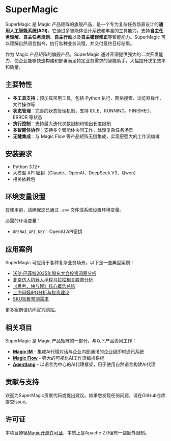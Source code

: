 # SuperMagic

SuperMagic 是 Magic 产品矩阵的旗舰产品，是一个专为复杂任务场景设计的**通用人工智能系统(AGI)**。它通过多智能体设计系统和丰富的工具能力，支持**自主任务理解**、**自主任务规划**、**自主行动**以及**自主错误修正**等智能能力。SuperMagic 可以理解自然语言指令，执行各种业务流程，并交付最终目标结果。

作为 Magic 产品矩阵的旗舰产品，SuperMagic 通过开源提供强大的二次开发能力，使企业能够快速构建和部署满足特定业务需求的智能助手，大幅提升决策效率和质量。

## 主要特性

- **多工具支持**：预加载常用工具，包括 Python 执行、网络搜索、浏览器操作、文件操作等
- **状态管理**：完善的状态管理机制，支持 IDLE、RUNNING、FINISHED、ERROR 等状态
- **执行控制**：支持最大迭代次数限制和输出长度限制
- **多智能体协作**：支持多个智能体协同工作，处理复杂任务场景
- **无缝集成**：与 Magic Flow 等产品矩阵无缝集成，实现更强大的工作流编排

## 安装要求

- Python 3.12+
- 大模型 API 密钥（Claude、OpenAI、DeepSeek V3、Qwen）
- 相关依赖包

## 环境变量设置

在使用前，请确保您已通过 `.env` 文件或系统设置环境变量。

必需的环境变量：
- `OPENAI_API_KEY`：OpenAI API密钥

## 应用案例

SuperMagic 可应用于各种复杂业务场景，以下是一些典型案例：

- [沃伦·巴菲特2025年股东大会投资洞察分析](https://www.letsmagic.cn/share/777665156986277889)
- [北京仿人机器人半程马拉松相关股票分析](https://www.letsmagic.cn/share/774280936479625217)
- [《思考，快与慢》核心概念总结](https://www.letsmagic.cn/share/777461325648195584)
- [上海阿姨IPO分析与投资建议](https://www.letsmagic.cn/share/777604044873928705)
- [SKU销售预测需求](https://www.letsmagic.cn/share/771022574397648897)

更多案例请访问[官方网站](https://www.letsmagic.cn)。

## 相关项目

SuperMagic 是 Magic 产品矩阵的一部分，与以下产品协同工作：

- **[Magic IM](https://github.com/dtyq/magic)** - 集成AI代理对话与企业内部通讯的企业级即时通讯系统
- **[Magic Flow](https://github.com/dtyq/magic-flow)** - 强大的可视化AI工作流编排系统
- **[Agentlang](https://github.com/dtyq/agentlang)** - 以语言为中心的AI代理框架，用于使用自然语言构建AI代理

## 贡献与支持

欢迎为SuperMagic贡献代码或提出建议。如果您发现任何问题，请在GitHub仓库提交issue。

## 许可证

本项目遵循[Magic开源许可证](https://github.com/dtyq/magic/blob/main/LICENSE)，本质上是Apache 2.0但有一些额外限制。
